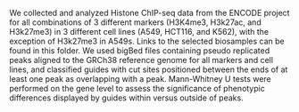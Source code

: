 We collected and analyzed Histone ChIP-seq data from the ENCODE project for all combinations of 3 different markers (H3K4me3, H3k27ac, and H3k27me3) in 3 different cell lines (A549, HCT116, and K562), with the exception of H3k27me3 in A549s. Links to the selected biosamples can be found in this folder. We used bigBed files containing pseudo replicated peaks aligned to the GRCh38 reference genome for all markers and cell lines, and classified guides with cut sites positioned between the ends of at least one peak as overlapping with a peak. Mann-Whitney U tests were performed on the gene level to assess the significance of phenotypic differences displayed by guides within versus outside of peaks.
